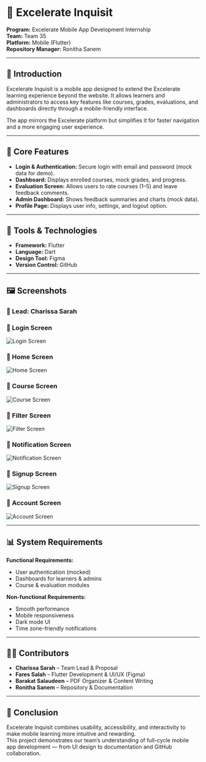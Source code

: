# 📱 Excelerate Inquisit    

**Program:** Excelerate Mobile App Development Internship  
**Team:** Team 35  
**Platform:** Mobile (Flutter)  
**Repository Manager:** Ronitha Sanem  

---    

## 🚀 Introduction    
Excelerate Inquisit is a mobile app designed to extend the Excelerate learning experience beyond the website. It allows learners and administrators to access key features like courses, grades, evaluations, and dashboards directly through a mobile-friendly interface.  

The app mirrors the Excelerate platform but simplifies it for faster navigation and a more engaging user experience.  

---    

## 🧩 Core Features    
- **Login & Authentication:** Secure login with email and password (mock data for demo).  
- **Dashboard:** Displays enrolled courses, mock grades, and progress.  
- **Evaluation Screen:** Allows users to rate courses (1–5) and leave feedback comments.  
- **Admin Dashboard:** Shows feedback summaries and charts (mock data).  
- **Profile Page:** Displays user info, settings, and logout option.  

---    

## 🧰 Tools & Technologies    
- **Framework:** Flutter  
- **Language:** Dart  
- **Design Tool:** Figma  
- **Version Control:** GitHub  

---    

## 🖼️ Screenshots    

### 🔹 Lead: Charissa Sarah  

### 🔹 Login Screen    
![Login Screen](screenshots/login_screen.png)    

### 🔹 Home Screen    
![Home Screen](screenshots/home_screen.png)  

### 🔹 Course Screen    
![Course Screen](screenshots/course_screen.png)    

### 🔹 Filter Screen    
![Filter Screen](screenshots/filter_screen.png)  

### 🔹 Notification Screen    
![Notification Screen](screenshots/notification_screen.png)  

### 🔹 Signup Screen    
![Signup Screen](screenshots/signup_screen.png)  

### 🔹 Account Screen    
![Account Screen](screenshots/account_screen.png)  

---    

## 📊 System Requirements    
**Functional Requirements:**    
- User authentication (mocked)  
- Dashboards for learners & admins  
- Course & evaluation modules  

**Non-functional Requirements:**    
- Smooth performance  
- Mobile responsiveness  
- Dark mode UI  
- Time zone-friendly notifications  

---    

## 👩‍💻 Contributors    
- **Charissa Sarah** – Team Lead & Proposal  
- **Fares Salah** – Flutter Development & UI/UX (Figma)  
- **Barakat Salaudeen** – PDF Organizer & Content Writing  
- **Ronitha Sanem** – Repository & Documentation  

---    

## 🏁 Conclusion    
Excelerate Inquisit combines usability, accessibility, and interactivity to make mobile learning more intuitive and rewarding.  
This project demonstrates our team’s understanding of full-cycle mobile app development — from UI design to documentation and GitHub collaboration.  
